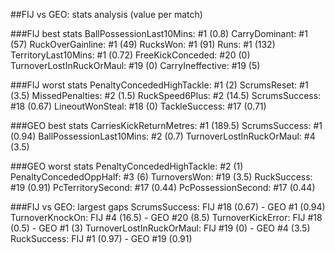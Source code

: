 ##FIJ vs GEO: stats analysis (value per match)

###FIJ best stats
BallPossessionLast10Mins: #1 (0.8)
CarryDominant: #1 (57)
RuckOverGainline: #1 (49)
RucksWon: #1 (91)
Runs: #1 (132)
TerritoryLast10Mins: #1 (0.72)
FreeKickConceded: #20 (0)
TurnoverLostInRuckOrMaul: #19 (0)
CarryIneffective: #19 (5)

###FIJ worst stats
PenaltyConcededHighTackle: #1 (2)
ScrumsReset: #1 (3.5)
MissedPenalties: #2 (1.5)
RuckSpeed6Plus: #2 (14.5)
ScrumsSuccess: #18 (0.67)
LineoutWonSteal: #18 (0)
TackleSuccess: #17 (0.71)

###GEO best stats
CarriesKickReturnMetres: #1 (189.5)
ScrumsSuccess: #1 (0.94)
BallPossessionLast10Mins: #2 (0.7)
TurnoverLostInRuckOrMaul: #4 (3.5)

###GEO worst stats
PenaltyConcededHighTackle: #2 (1)
PenaltyConcededOppHalf: #3 (6)
TurnoversWon: #19 (3.5)
RuckSuccess: #19 (0.91)
PcTerritorySecond: #17 (0.44)
PcPossessionSecond: #17 (0.44)

###FIJ vs GEO: largest gaps
ScrumsSuccess: FIJ #18 (0.67) - GEO #1 (0.94)  
TurnoverKnockOn: FIJ #4 (16.5) - GEO #20 (8.5)
TurnoverKickError: FIJ #18 (0.5) - GEO #1 (3)
TurnoverLostInRuckOrMaul: FIJ #19 (0) - GEO #4 (3.5)
RuckSuccess: FIJ #1 (0.97) - GEO #19 (0.91)
